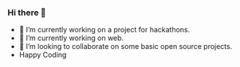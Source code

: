 ### Hi there 👋
- 🔭 I’m currently working on a project for hackathons.
- 🌱 I’m currently working on web. 
- 👯 I’m looking to collaborate on some basic open source projects.
- Happy Coding
### 
